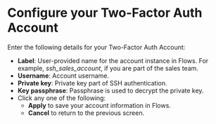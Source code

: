 # Configure your Two-Factor Auth Account

Enter the following details for your Two-Factor Auth Account:&#x20;

* **Label**: User-provided name for the account instance in Flows. For example, _ssh\_sales\_account_, if you are part of the sales team.
* **Username**: Account username.
* **Private key**: Private key part of SSH authentication.
* **Key passphrase**: Passphrase is used to decrypt the private key.
* Click any one of the following:
  * **Apply** to save your account information in Flows.
  * **Cancel** to return to the previous screen.
